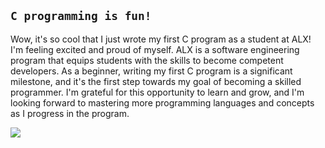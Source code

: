## `C programming is fun!`
Wow, it's so cool that I just wrote my first C program as a student at ALX! I'm feeling excited and proud of myself. ALX is a software engineering program that equips students with the skills to become competent developers. As a beginner, writing my first C program is a significant milestone, and it's the first step towards my goal of becoming a skilled programmer. I'm grateful for this opportunity to learn and grow, and I'm looking forward to mastering more programming languages and concepts as I progress in the program.

![](https://miro.medium.com/max/1024/0*4ty0Adbdg4dsVBo3.png)
